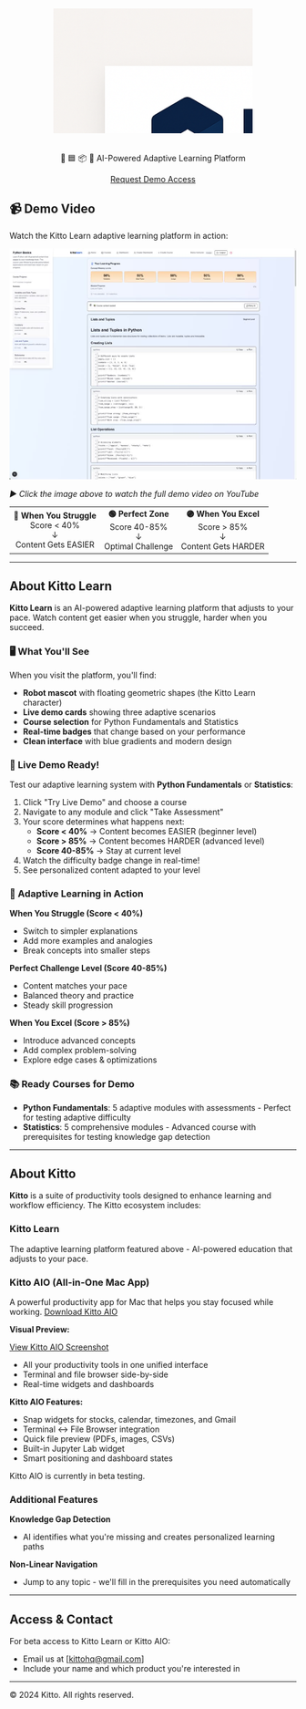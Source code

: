 
<div align="center">
  <img src="assets/logo.png" alt="Kitto Learn" width="350">
  <br><br>
  <p>🔵 🟦 📦 🤖 AI-Powered Adaptive Learning Platform</p>
  
  <p>
    <a href="mailto:kittohq@gmail.com?subject=Request%20Demo%20Access%20for%20Kitto%20Learn">Request Demo Access</a>
  </p>
</div>

## 📹 Demo Video

Watch the Kitto Learn adaptive learning platform in action:

[![Kitto Learn Demo](assets/video-thumbnail.jpg)](https://www.youtube.com/watch?v=8yJJ-5w-xQk)

*▶️ Click the image above to watch the full demo video on YouTube*

<div align="center">
  <table>
    <tr>
      <td align="center">
        <strong>🔴 When You Struggle</strong><br/>
        Score < 40%<br/>
        ↓<br/>
        Content Gets EASIER
      </td>
      <td align="center">
        <strong>🟢 Perfect Zone</strong><br/>
        Score 40-85%<br/>
        ↓<br/>
        Optimal Challenge
      </td>
      <td align="center">
        <strong>🟣 When You Excel</strong><br/>
        Score > 85%<br/>
        ↓<br/>
        Content Gets HARDER
      </td>
    </tr>
  </table>
</div>

---

## About Kitto Learn

**Kitto Learn** is an AI-powered adaptive learning platform that adjusts to your pace. Watch content get easier when you struggle, harder when you succeed.

### 🖥️ What You'll See

When you visit the platform, you'll find:
- **Robot mascot** with floating geometric shapes (the Kitto Learn character)
- **Live demo cards** showing three adaptive scenarios
- **Course selection** for Python Fundamentals and Statistics
- **Real-time badges** that change based on your performance
- **Clean interface** with blue gradients and modern design

### 🎯 Live Demo Ready!

Test our adaptive learning system with **Python Fundamentals** or **Statistics**:

1. Click "Try Live Demo" and choose a course
2. Navigate to any module and click "Take Assessment"
3. Your score determines what happens next:
   - **Score < 40%** → Content becomes EASIER (beginner level)
   - **Score > 85%** → Content becomes HARDER (advanced level)
   - **Score 40-85%** → Stay at current level
4. Watch the difficulty badge change in real-time!
5. See personalized content adapted to your level

### 📐 Adaptive Learning in Action

**When You Struggle (Score < 40%)**
- Switch to simpler explanations
- Add more examples and analogies
- Break concepts into smaller steps

**Perfect Challenge Level (Score 40-85%)**
- Content matches your pace
- Balanced theory and practice
- Steady skill progression

**When You Excel (Score > 85%)**
- Introduce advanced concepts
- Add complex problem-solving
- Explore edge cases & optimizations

### 📚 Ready Courses for Demo

- **Python Fundamentals**: 5 adaptive modules with assessments - Perfect for testing adaptive difficulty
- **Statistics**: 5 comprehensive modules - Advanced course with prerequisites for testing knowledge gap detection

---

## About Kitto

**Kitto** is a suite of productivity tools designed to enhance learning and workflow efficiency. The Kitto ecosystem includes:

### Kitto Learn
The adaptive learning platform featured above - AI-powered education that adjusts to your pace.

### Kitto AIO (All-in-One Mac App)
A powerful productivity app for Mac that helps you stay focused while working. [Download Kitto AIO](./install-kitto.sh)

**Visual Preview:**

<!-- Add screenshot here: ![Kitto AIO Interface](assets/kitto-aio-screenshot.png) -->
[View Kitto AIO Screenshot](https://imgur.com/a/ke5HMoM)

- All your productivity tools in one unified interface
- Terminal and file browser side-by-side
- Real-time widgets and dashboards

**Kitto AIO Features:**
- Snap widgets for stocks, calendar, timezones, and Gmail
- Terminal ↔ File Browser integration
- Quick file preview (PDFs, images, CSVs)
- Built-in Jupyter Lab widget
- Smart positioning and dashboard states

Kitto AIO is currently in beta testing.

### Additional Features

**Knowledge Gap Detection**
- AI identifies what you're missing and creates personalized learning paths

**Non-Linear Navigation**
- Jump to any topic - we'll fill in the prerequisites you need automatically

---

## Access & Contact

For beta access to Kitto Learn or Kitto AIO:
- Email us at [kittohq@gmail.com]
- Include your name and which product you're interested in

---

© 2024 Kitto. All rights reserved.
